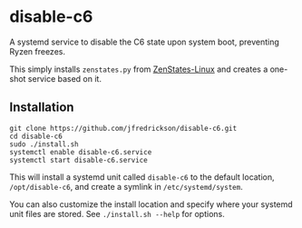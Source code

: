 # disable-c6

A systemd service to disable the C6 state upon system boot, preventing Ryzen freezes.

This simply installs `zenstates.py` from [ZenStates-Linux](https://github.com/r4m0n/ZenStates-Linux) and creates a one-shot service based on it.

## Installation

```
git clone https://github.com/jfredrickson/disable-c6.git
cd disable-c6
sudo ./install.sh
systemctl enable disable-c6.service
systemctl start disable-c6.service
```

This will install a systemd unit called `disable-c6` to the default location, `/opt/disable-c6`, and create a symlink in `/etc/systemd/system`.

You can also customize the install location and specify where your systemd unit files are stored. See `./install.sh --help` for options.
